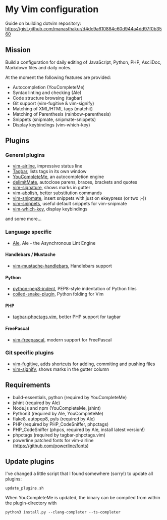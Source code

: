 # My Vim configuration

Guide on building dotvim repository: <https://gist.github.com/manasthakur/d4dc9a610884c60d944a4dd97f0b3560>

## Mission

Build a configuration for daily editing of JavaScript, Python, PHP, AsciiDoc,
Markdown files and daily notes.

At the moment the following features are provided:

- Autocompletion (YouCompleteMe)
- Syntax linting and checking (Ale)
- Code structure browsing (tagbar)
- Git support (vim-fugitive & vim-signify)
- Matching of XML/HTML tags (matchit)
- Matching of Parenthesis (rainbow-parenthesis)
- Snippets (snipmate, snipmate-snippets)
- Display keybindings (vim-which-key)

## Plugins

### General plugins

- [vim-airline](https://github.com/vim-airline/vim-airline), impressive status
  line
- [Tagbar](https://github.com/majutsushi/tagbar), lists tags in its own window
- [YouCompleteMe](https://github.com/Valloric/YouCompleteMe), an autocompletion
  engine
- [delimitMate](https://github.com/Raimondi/delimitMate), autoclose parens,
  braces, brackets and quotes
- [vim-signature](https://github.com/kshenoy/vim-signature), shows marks in
  gutter
- [vim-abolish](https://github.com/tpope/tpope-vim-abolish.git), better
  substitution commands
- [vim-snipmate](https://github.com/garbas/vim-snipmate), insert snippets with
  just on ekeypress (or two ;-))
- [vim-snippets](https://github.com/honza/vim-snippets), useful default snippets
  for vim-snipmate
- [vim-which-key](https://github.com/liuchengxu/vim-which-key), display
  keybindings

and some more...

### Language specific

- [Ale](https://github.com/w0rp/ale), Ale - the Asynchronous Lint Engine

#### Handlebars / Mustache

- [vim-mustache-handlebars](https://github.com/mustache/vim-mustache-handlebars),
  Handlebars support

#### Python

- [python-pep8-indent](https://github.com/Vimjas/vim-python-pep8-indent),
  PEP8-style indentation of Python files
- [coiled-snake-plugin](https://github.com/kalekundert/vim-coiled-snake), Python
  folding for Vim

#### PHP

- [tagbar-phpctags.vim](https://github.com/vim-php/tagbar-phpctags.vim), better
  PHP support for tagbar

#### FreePascal

- [vim-freepascal](https://github.com/boeckmann/vim-freepascal), modern support
  for FreePascal

### Git specific plugins

- [vim-fugitive](https://github.com/tpope/vim-fugitive), adds shortcuts for
  adding, commiting and pushing files
- [vim-signify](https://github.com/mhinz/vim-signify), shows marks in the
  gutter column

## Requirements

- build-essentials, python (required by YouCompleteMe)
- jshint (required by Ale)
- Node.js and npm (YouCompleteMe, jshint)
- Python3 (required by Ale, YouCompleteMe)
- flake8, autopep8, pyls (required by Ale)
- PHP (required by PHP_CodeSniffer, phpctags)
- PHP_CodeSniffer (phpcs, required by Ale, install latest version!)
- phpctags (required by tagbar-phpctags.vim)
- powerline patched fonts for vim-airline (<https://github.com/powerline/fonts>)

## Update plugins

I've changed a little script that I found somewhere (sorry!) to update all
plugins:

```
update_plugins.sh
```

When YouCompleteMe is updated, the binary can be compiled from within the
plugin-directory with

```
python3 install.py --clang-completer --ts-completer
```

